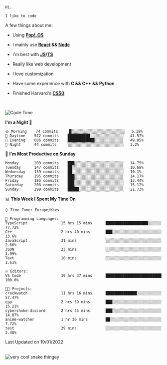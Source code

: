 ```
Hi.

I like to code
```

A few things about me:

-   Using **[Pop!\_OS](https://pop.system76.com/)**

-   I mainly use **[React](https://reactjs.org/) && [Node](https://nodejs.org/en/)**

-   I'm best with **[JS](https://www.javascript.com/)/[TS](https://www.typescriptlang.org/)**

-   Really like web development

-   I love customization

-   Have some experience with **C && C++ && Python**

-   Finished Harvard's **[CS50](https://cs50.harvard.edu)**

<br>

<!--START_SECTION:waka-->
![Code Time](http://img.shields.io/badge/Code%20Time-275%20hrs%2012%20mins-blue)

**I'm a Night 🦉** 

```text
🌞 Morning    74 commits     █░░░░░░░░░░░░░░░░░░░░░░░░   5.38% 
🌆 Daytime    572 commits    ██████████░░░░░░░░░░░░░░░   41.57% 
🌃 Evening    686 commits    ████████████░░░░░░░░░░░░░   49.85% 
🌙 Night      44 commits     ░░░░░░░░░░░░░░░░░░░░░░░░░   3.2%

```
📅 **I'm Most Productive on Sunday** 

```text
Monday       203 commits    ███░░░░░░░░░░░░░░░░░░░░░░   14.75% 
Tuesday      147 commits    ██░░░░░░░░░░░░░░░░░░░░░░░   10.68% 
Wednesday    139 commits    ██░░░░░░░░░░░░░░░░░░░░░░░   10.1% 
Thursday     195 commits    ███░░░░░░░░░░░░░░░░░░░░░░   14.17% 
Friday       185 commits    ███░░░░░░░░░░░░░░░░░░░░░░   13.44% 
Saturday     208 commits    ███░░░░░░░░░░░░░░░░░░░░░░   15.12% 
Sunday       299 commits    █████░░░░░░░░░░░░░░░░░░░░   21.73%

```


📊 **This Week I Spent My Time On** 

```text
⌚︎ Time Zone: Europe/Kiev

💬 Programming Languages: 
TypeScript               15 hrs 15 mins      ███████████████████░░░░░░   77.72% 
C++                      2 hrs 40 mins       ███░░░░░░░░░░░░░░░░░░░░░░   13.6% 
JavaScript               31 mins             ░░░░░░░░░░░░░░░░░░░░░░░░░   2.66% 
JSON                     23 mins             ░░░░░░░░░░░░░░░░░░░░░░░░░   1.99% 
Text                     18 mins             ░░░░░░░░░░░░░░░░░░░░░░░░░   1.61%

🔥 Editors: 
VS Code                  19 hrs 37 mins      █████████████████████████   100.0%

🐱‍💻 Projects: 
crackwatch               11 hrs 16 mins      ██████████████░░░░░░░░░░░   57.47% 
cpp                      2 hrs 59 mins       ███░░░░░░░░░░░░░░░░░░░░░░   15.21% 
cybershoke-discord       2 hrs 45 mins       ███░░░░░░░░░░░░░░░░░░░░░░   14.07% 
anime-watcher            1 hr 30 mins        ██░░░░░░░░░░░░░░░░░░░░░░░   7.72% 
test                     29 mins             ░░░░░░░░░░░░░░░░░░░░░░░░░   2.48%

```


 Last Updated on 19/01/2022
<!--END_SECTION:waka-->

<br>

<img title="" src="https://raw.githubusercontent.com/Trunkelis/Trunkelis/output/github-contribution-grid-snake.svg" alt="very cool snake thingey" data-align="left">
